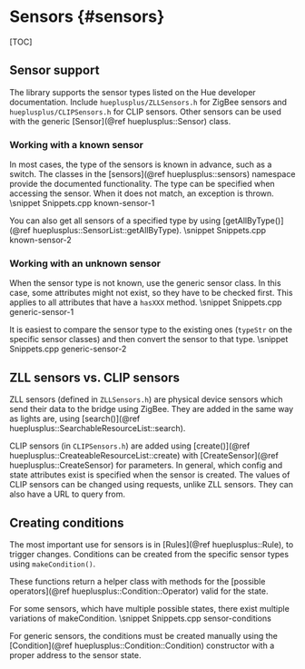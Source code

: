 # Sensors {#sensors}

[TOC]

## Sensor support
The library supports the sensor types listed on the Hue developer documentation.
Include `hueplusplus/ZLLSensors.h` for ZigBee sensors and `hueplusplus/CLIPSensors.h` for CLIP sensors.
Other sensors can be used with the generic [Sensor](@ref hueplusplus::Sensor) class.

### Working with a known sensor
In most cases, the type of the sensors is known in advance, such as a switch.
The classes in the [sensors](@ref hueplusplus::sensors) namespace provide the documented
functionality. The type can be specified when accessing the sensor. When it does not match,
an exception is thrown.
\snippet Snippets.cpp known-sensor-1

You can also get all sensors of a specified type by using [getAllByType<T>()](@ref hueplusplus::SensorList::getAllByType).
\snippet Snippets.cpp known-sensor-2

### Working with an unknown sensor
When the sensor type is not known, use the generic sensor class. In this case, some attributes might not
exist, so they have to be checked first. This applies to all attributes that have a `hasXXX` method.
\snippet Snippets.cpp generic-sensor-1

It is easiest to compare the sensor type to the existing ones (`typeStr` on the specific sensor classes)
and then convert the sensor to that type.
\snippet Snippets.cpp generic-sensor-2

## ZLL sensors vs. CLIP sensors
ZLL sensors (defined in `ZLLSensors.h`) are physical device sensors which send their data
to the bridge using ZigBee. They are added in the same way as lights are, using [search()](@ref hueplusplus::SearchableResourceList::search).

CLIP sensors (in `CLIPSensors.h`) are added using [create()](@ref hueplusplus::CreateableResourceList::create) with [CreateSensor](@ref hueplusplus::CreateSensor)
for parameters. In general, which config and state attributes exist is specified when the sensor is created.
The values of CLIP sensors can be changed using requests, unlike ZLL sensors. They can also have a URL to query from.

## Creating conditions
The most important use for sensors is in [Rules](@ref hueplusplus::Rule), to trigger changes.
Conditions can be created from the specific sensor types using `makeCondition()`.

These functions return a helper class with methods for the [possible operators](@ref hueplusplus::Condition::Operator) valid for the state.

For some sensors, which have multiple possible states, there exist multiple variations of makeCondition.
\snippet Snippets.cpp sensor-conditions

For generic sensors, the conditions must be created manually using the [Condition](@ref hueplusplus::Condition::Condition)
constructor with a proper address to the sensor state.

